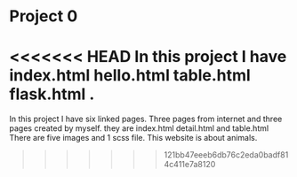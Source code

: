 # Project 0

<<<<<<< HEAD
In this project I have index.html hello.html table.html flask.html .
=======
In this project I have six linked pages. Three pages from internet and three pages created by myself.
they are index.html detail.html and table.html
There are five images and 1 scss file.
This website is about animals.
>>>>>>> 121bb47eeeb6db76c2eda0badf814c411e7a8120
